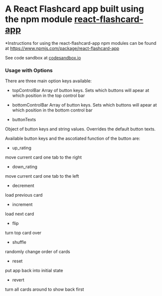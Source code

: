 A React Flashcard app built using the npm module [react-flashcard-app](https://www.npmjs.com/package/react-flashcard-app)
=================================
*Instructions for using the react-flashcard-app npm modules can be found at
https://www.npmjs.com/package/react-flashcard-app

See code sandbox at [codesandbox.io](https://codesandbox.io/s/91r5p4wnlr)

### Usage with Options
There are three main option keys available:

* topControlBar
Array of button keys. Sets which buttons will apear at which position in the top control bar

* bottomControlBar
Array of button keys. Sets which buttons will apear at which position in the bottom control bar

* buttonTexts

Object of button keys and string values. Overrides the default button texts.

Available button keys and the ascotiated function of the button are:

* up_rating

move current card one tab to the right

* down_rating

move current card one tab to the left

* decrement

load previous card

* increment

load next card

* flip

turn top card over

* shuffle

randomly change order of cards

* reset

put app back into initial state

* revert

turn all cards around to show back first
